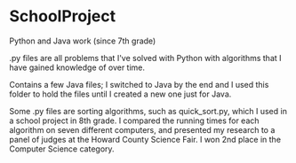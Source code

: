 # SchoolProject
Python and Java work (since 7th grade)

.py files are all problems that I've solved with Python with algorithms that I have gained knowledge of over time.

Contains a few Java files; I switched to Java by the end and I used this folder to hold the files until I created a new one just for Java.

Some .py files are sorting algorithms, such as quick_sort.py, which I used in a school project in 8th grade. I compared the running times for each algorithm on seven different computers, and presented my research to a panel of judges at the Howard County Science Fair. I won 2nd place in the Computer Science category.

